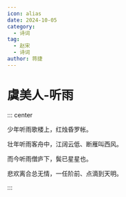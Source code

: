 ```yaml
---
icon: alias
date: 2024-10-05
category:
  - 诗词
tag:
  - 赵宋
  - 诗词
author: 蒋捷
---
```


# 虞美人-听雨

<!-- more -->




::: center 

少年听雨歌楼上，红烛昏罗帐。

壮年听雨客舟中，江阔云低、断雁叫西风。

而今听雨僧庐下，鬓已星星也。

悲欢离合总无情，一任阶前、点滴到天明。

:::